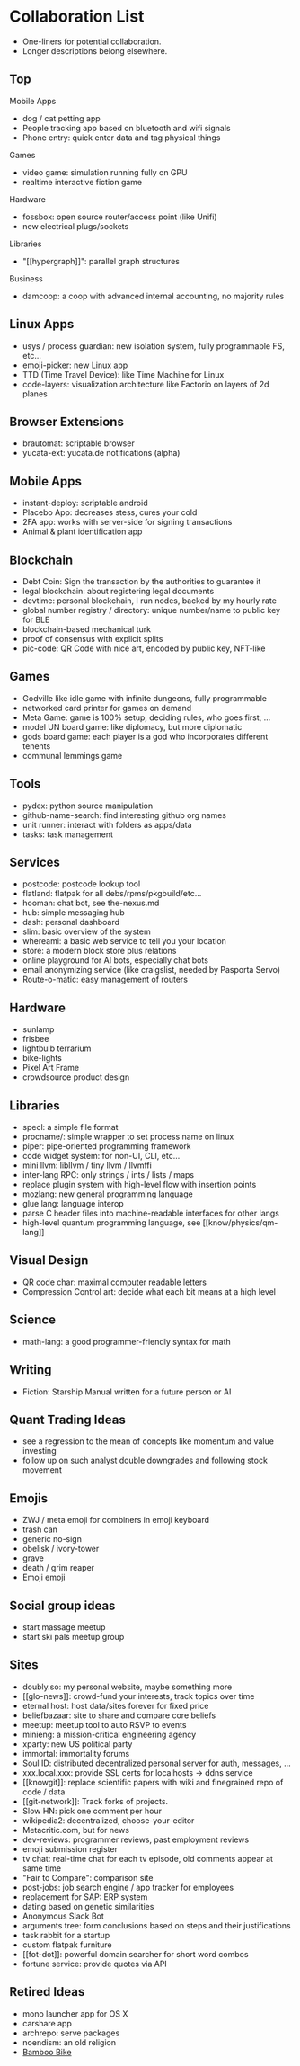 # Collaboration List

- One-liners for potential collaboration.
- Longer descriptions belong elsewhere.

## Top

Mobile Apps
- dog / cat petting app
- People tracking app based on bluetooth and wifi signals
- Phone entry: quick enter data and tag physical things

Games
- video game: simulation running fully on GPU
- realtime interactive fiction game

Hardware
- fossbox: open source router/access point (like Unifi)
- new electrical plugs/sockets

Libraries
- "[[hypergraph]]": parallel graph structures

Business
- damcoop: a coop with advanced internal accounting, no majority rules

## Linux Apps

- usys / process guardian: new isolation system, fully programmable FS, etc...
- emoji-picker: new Linux app
- TTD (Time Travel Device): like Time Machine for Linux
- code-layers: visualization architecture like Factorio on layers of 2d planes

## Browser Extensions

- brautomat: scriptable browser
- yucata-ext: yucata.de notifications (alpha)

## Mobile Apps
 
- instant-deploy: scriptable android
- Placebo App: decreases stess, cures your cold
- 2FA app: works with server-side for signing transactions
- Animal & plant identification app

## Blockchain

- Debt Coin: Sign the transaction by the authorities to guarantee it
- legal blockchain: about registering legal documents
- devtime: personal blockchain, I run nodes, backed by my hourly rate
- global number registry / directory: unique number/name to public key for BLE
- blockchain-based mechanical turk
- proof of consensus with explicit splits
- pic-code: QR Code with nice art, encoded by public key, NFT-like

## Games

- Godville like idle game with infinite dungeons, fully programmable
- networked card printer for games on demand
- Meta Game: game is 100% setup, deciding rules, who goes first, ...
- model UN board game: like diplomacy, but more diplomatic
- gods board game: each player is a god who incorporates different tenents
- communal lemmings game

## Tools

- pydex: python source manipulation
- github-name-search: find interesting github org names
- unit runner: interact with folders as apps/data
- tasks: task management

## Services

- postcode: postcode lookup tool
- flatland: flatpak for all debs/rpms/pkgbuild/etc...
- hooman: chat bot, see the-nexus.md
- hub: simple messaging hub
- dash: personal dashboard
- slim: basic overview of the system
- whereami: a basic web service to tell you your location
- store: a modern block store plus relations
- online playground for AI bots, especially chat bots
- email anonymizing service (like craigslist, needed by Pasporta Servo)
- Route-o-matic: easy management of routers

## Hardware

- sunlamp
- frisbee
- lightbulb terrarium
- bike-lights
- Pixel Art Frame
- crowdsource product design

## Libraries

- specl: a simple file format
- procname/: simple wrapper to set process name on linux
- piper: pipe-oriented programming framework
- code widget system: for non-UI, CLI, etc...
- mini llvm: libllvm / tiny llvm / llvmffi
- inter-lang RPC: only strings / ints / lists / maps
- replace plugin system with high-level flow with insertion points 
- mozlang: new general programming language
- glue lang: language interop
- parse C header files into machine-readable interfaces for other langs
- high-level quantum programming language, see [[know/physics/qm-lang]]

## Visual Design

- QR code char: maximal computer readable letters
- Compression Control art: decide what each bit means at a high level

## Science

- math-lang: a good programmer-friendly syntax for math

## Writing

- Fiction: Starship Manual written for a future person or AI

## Quant Trading Ideas

- see a regression to the mean of concepts like momentum and value investing
- follow up on such analyst double downgrades and following stock movement

## Emojis

- ZWJ / meta emoji for combiners in emoji keyboard
- trash can
- generic no-sign
- obelisk / ivory-tower
- grave
- death / grim reaper
- Emoji emoji

## Social group ideas

- start massage meetup
- start ski pals meetup group

## Sites

- doubly.so: my personal website, maybe something more
- [[glo-news]]: crowd-fund your interests, track topics over time
- eternal host: host data/sites forever for fixed price
- beliefbazaar: site to share and compare core beliefs
- meetup: meetup tool to auto RSVP to events
- minieng: a mission-critical engineering agency
- xparty: new US political party
- immortal: immortality forums
- Soul ID: distributed decentralized personal server for auth, messages, ...
- xxx.local.xxx: provide SSL certs for localhosts -> ddns service
- [[knowgit]]: replace scientific papers with wiki and finegrained repo of code / data
- [[git-network]]: Track forks of projects.
- Slow HN: pick one comment per hour
- wikipedia2: decentralized, choose-your-editor
- Metacritic.com, but for news
- dev-reviews: programmer reviews, past employment reviews
- emoji submission register
- tv chat: real-time chat for each tv episode, old comments appear at same time
- "Fair to Compare": comparison site
- post-jobs: job search engine / app tracker for employees
- replacement for SAP: ERP system
- dating based on genetic similarities
- Anonymous Slack Bot
- arguments tree: form conclusions based on steps and their justifications
- task rabbit for a startup
- custom flatpak furniture
- [[fot-dot]]: powerful domain searcher for short word combos
- fortune service: provide quotes via API

## Retired Ideas

- mono launcher app for OS X
- carshare app
- archrepo: serve packages
- noendism: an old religion
- [Bamboo Bike](http://www.instructables.com/id/How-to-Build-a-Bamboo-Bicycle/)
